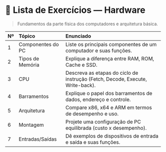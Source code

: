 # 🧩 Lista de Exercícios — Hardware

> Fundamentos da parte física dos computadores e arquitetura básica.

| Nº | Tópico | Enunciado |
|:--|:--|:--|
| 1 | Componentes do PC | Liste os principais componentes de um computador e suas funções. |
| 2 | Tipos de Memória | Explique a diferença entre RAM, ROM, Cache e SSD. |
| 3 | CPU | Descreva as etapas do ciclo de instrução (Fetch, Decode, Execute, Write-back). |
| 4 | Barramentos | Explique o papel dos barramentos de dados, endereço e controle. |
| 5 | Arquitetura | Compare x86, x64 e ARM em termos de desempenho e uso. |
| 6 | Montagem | Projete uma configuração de PC equilibrada (custo x desempenho). |
| 7 | Entradas/Saídas | Dê exemplos de dispositivos de entrada e saída e suas funções. |
